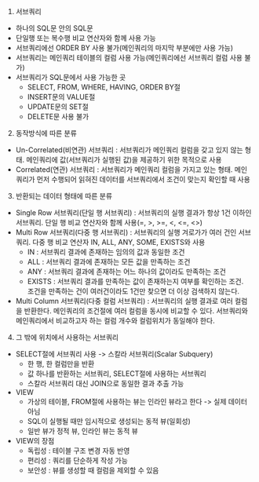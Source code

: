 1. 서브쿼리
  - 하나의 SQL문 안의 SQL문
  - 단일행 또는 복수행 비교 연산자와 함께 사용 가능
  - 서브쿼리에선 ORDER BY 사용 불가(메인쿼리의 마지막 부분에만 사용 가능)
  - 서브쿼리는 메인쿼리 테이블의 컬럼 사용 가능(메인쿼리에선 서브쿼리 컬럼 사용 불가)
  - 서브쿼리가 SQL문에서 사용 가능한 곳
    - SELECT, FROM, WHERE, HAVING, ORDER BY절
    - INSERT문의 VALUE절
    - UPDATE문의 SET절
    - DELETE문 사용 불가

2. 동작방식에 따른 분류
  - Un-Correlated(비연관) 서브쿼리 : 서브쿼리가 메인쿼리 컬럼을 갖고 있지 않는 형태. 메인쿼리에 값(서브쿼리가 실행된 값)을 제공하기 위한 목적으로 사용
  - Correlated(연관) 서브쿼리 : 서브쿼리가 메인쿼리 컬럼을 가지고 있는 형태. 메인쿼리가 먼저 수행되어 읽혀진 데이터를 서브쿼리에서 조건이 맞는지 확인할 때 사용

3. 반환되는 데이터 형태에 따른 분류
  - Single Row 서브쿼리(단일 행 서브쿼리) : 서브쿼리의 실행 결과가 항상 1건 이하인 서브쿼리. 단일 행 비교 연산자와 함께 사용(=, >, >=, <, <=, <>)
  - Multi Row 서브쿼리(다중 행 서브쿼리) : 서브쿼리의 실행 겨로가가 여러 건인 서브쿼리. 다중 행 비교 연산자 IN, ALL, ANY, SOME, EXISTS와 사용
    - IN : 서브쿼리 결과에 존재하는 임의의 값과 동일한 조건
    - ALL : 서브쿼리 결과에 존재하는 모든 값을 만족하는 조건
    - ANY : 서브쿼리 결과에 존재하는 어느 하나의 값이라도 만족하는 조건
    - EXISTS : 서브쿼리 결과를 만족하는 값이 존재하는지 여부를 확인하는 조건. 조건을 만족하는 건이 여러건이라도 1건만 찾으면 더 이상 검색하지 않는다.
  - Multi Column 서브쿼리(다중 컬럼 서브쿼리) : 서브쿼리의 실행 결과로 여러 컬럼을 반환한다. 메인쿼리의 조건절에 여러 컬럼을 동시에 비교할 수 있다. 서브쿼리와 메인쿼리에서 비교하고자 하는 컬럼 개수와 컬럼위치가 동일해야 한다.

4. 그 밖에 위치에서 사용하는 서브쿼리
  - SELECT절에 서브쿼리 사용 -> 스칼라 서브쿼리(Scalar Subquery)
    - 한 행, 한 컬럼만을 반환
    - 값 하나를 반환하는 서브쿼리, SELECT절에 사용하는 서브쿼리
    - 스칼라 서브쿼리 대신 JOIN으로 동일한 결과 추출 가능
  - VIEW
    - 가상의 테이블, FROM절에 사용하는 뷰는 인라인 뷰라고 한다 -> 실제 데이터 아님
    - SQL이 실행될 때만 임시적으로 생성되는 동적 뷰(일회성)
    - 일반 뷰가 정적 뷰, 인라인 뷰는 동적 뷰
  - VIEW의 장점
    - 독립성 : 테이블 구조 변경 자동 반영
    - 편리성 : 쿼리를 단순하게 작성 가능
    - 보안성 : 뷰를 생성할 때 컬럼을 제외할 수 있음 